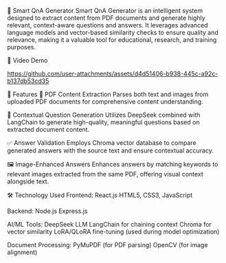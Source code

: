 🧠 Smart QnA Generator
Smart QnA Generator is an intelligent system designed to extract content from PDF documents and generate highly relevant, context-aware questions and answers. It leverages advanced language models and vector-based similarity checks to ensure quality and relevance, making it a valuable tool for educational, research, and training purposes.

🎥 Video Demo



https://github.com/user-attachments/assets/d4d51406-b938-445c-a92c-b137db53cd35


🚀 Features
📄 PDF Content Extraction
Parses both text and images from uploaded PDF documents for comprehensive content understanding.

💬 Contextual Question Generation
Utilizes DeepSeek combined with LangChain to generate high-quality, meaningful questions based on extracted document content.

✅ Answer Validation
Employs Chroma vector database to compare generated answers with the source text and ensure contextual accuracy.

🖼 Image-Enhanced Answers
Enhances answers by matching keywords to relevant images extracted from the same PDF, offering visual context alongside text.

🛠 Technology Used
Frontend:
React.js
HTML5, CSS3, JavaScript

Backend:
Node.js
Express.js

AI/ML Tools:
DeepSeek LLM
LangChain for chaining context
Chroma for vector similarity
LoRA/QLoRA fine-tuning (used during model optimization)

Document Processing:
PyMuPDF (for PDF parsing)
OpenCV (for image alignment)


